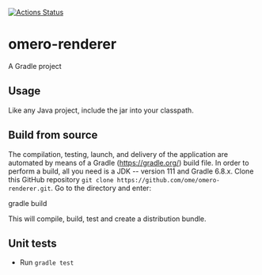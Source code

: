 [![Actions Status](https://github.com/ome/omero-renderer/workflows/Gradle/badge.svg)](https://github.com/ome/omero-renderer/actions)

# omero-renderer

A Gradle project

## Usage

Like any Java project, include the jar into your classpath.

## Build from source

The compilation, testing, launch, and delivery of the application are
automated by means of a Gradle (https://gradle.org/) build file.
In order to perform a build, all you need is
a JDK -- version 111 and Gradle 6.8.x.
Clone this GitHub repository `git clone https://github.com/ome/omero-renderer.git`.
Go to the directory and enter:

  gradle build

This will compile, build, test and create a distribution bundle.

## Unit tests
 * Run `gradle test`
